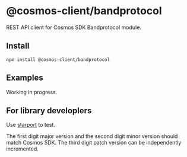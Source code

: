 # @cosmos-client/bandprotocol

REST API client for Cosmos SDK Bandprotocol module.

## Install

```shell
npm install @cosmos-client/bandprotocol
```

## Examples

Working in progress.

## For library developlers

Use [starport](https://github.com/tendermint/starport) to test.

The first digit major version and the second digit minor version should match Cosmos SDK.
The third digit patch version can be independently incremented.
